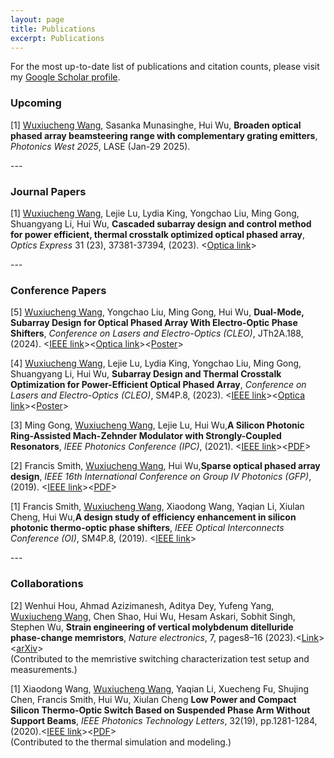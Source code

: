 ```yaml
---
layout: page
title: Publications
excerpt: Publications
---
```


For the most up-to-date list of publications and citation counts, please visit my [Google Scholar profile](https://scholar.google.com/citations?hl=en&user=GkOJbxgAAAAJ&view_op=list_works&sortby=pubdate).

### Upcoming
<p>[1] <u> Wuxiucheng Wang</u>, Sasanka Munasinghe, Hui Wu, <strong>Broaden optical phased array beamsteering range with complementary grating emitters</strong>, <em>Photonics West 2025</em>, LASE (Jan-29 2025).</p>
---

### Journal Papers
<p>[1] <u> Wuxiucheng Wang</u>, Lejie Lu, Lydia King, Yongchao Liu, Ming Gong, Shuangyang Li, Hui Wu, <strong>Cascaded subarray design and control method for power efficient, thermal crosstalk optimized optical phased array</strong>, <em>Optics Express</em> 31 (23), 37381-37394, (2023). &lt;<a href="https://opg.optica.org/oe/fulltext.cfm?uri=oe-31-23-37381&id=541030">Optica link</a>&gt;</p>
---

### Conference Papers
<p>[5] <u> Wuxiucheng Wang</u>, Yongchao Liu, Ming Gong, Hui Wu, <strong>Dual-Mode, Subarray Design for Optical Phased Array With Electro-Optic Phase Shifters</strong>, <em>Conference on Lasers and Electro-Optics (CLEO)</em>, JTh2A.188, (2024). &lt;<a href="https://ieeexplore.ieee.org/abstract/document/10727269">IEEE link</a>&gt;&lt;<a href="https://opg.optica.org/abstract.cfm?uri=CLEO_AT-2024-JTh2A.188">Optica link</a>&gt;&lt;<a href="{{ site.url }}{{ site.baseurl }}/research/poster/CLEO-2024-Poster/">Poster</a>&gt;</p>

<p>[4] <u> Wuxiucheng Wang</u>, Lejie Lu, Lydia King, Yongchao Liu, Ming Gong, Shuangyang Li, Hui Wu, <strong>Subarray Design and Thermal Crosstalk Optimization for Power-Efficient Optical Phased Array</strong>, <em>Conference on Lasers and Electro-Optics (CLEO)</em>, SM4P.8, (2023). &lt;<a href="https://ieeexplore.ieee.org/abstract/document/10258690">IEEE link</a>&gt;&lt;<a href="https://opg.optica.org/abstract.cfm?uri=CLEO_SI-2023-SM4P.8">Optica link</a>&gt;&lt;<a href="{{ site.url }}{{ site.baseurl }}/research/poster/CLEO-2023-Poster/">Poster</a>&gt;</p>

<p>[3] Ming Gong, <u> Wuxiucheng Wang</u>, Lejie Lu, Hui Wu,<strong>A Silicon Photonic Ring-Assisted Mach-Zehnder Modulator with Strongly-Coupled Resonators</strong>, <em>IEEE Photonics Conference (IPC)</em>, (2021). &lt;<a href="https://ieeexplore.ieee.org/abstract/document/9592854">IEEE link</a>&gt;&lt;<a href="https://par.nsf.gov/servlets/purl/10308788">PDF</a>&gt;</p>

<p>[2] Francis Smith, <u> Wuxiucheng Wang</u>, Hui Wu,<strong>Sparse optical phased array design</strong>, <em>IEEE 16th International Conference on Group IV Photonics (GFP)</em>, (2019). &lt;<a href="https://ieeexplore.ieee.org/abstract/document/8925961">IEEE link</a>&gt;&lt;<a href="https://par.nsf.gov/servlets/purl/10113006">PDF</a>&gt;</p>

<p>[1] Francis Smith, <u> Wuxiucheng Wang</u>, Xiaodong Wang, Yaqian Li, Xiulan Cheng, Hui Wu,<strong>A design study of efficiency enhancement in silicon photonic thermo-optic phase shifters</strong>, <em>IEEE Optical Interconnects Conference (OI)</em>, SM4P.8, (2019). &lt;<a href="https://ieeexplore.ieee.org/document/8714481">IEEE link</a>&gt;</p>
---

### Collaborations
<p>[2] Wenhui Hou, Ahmad Azizimanesh, Aditya Dey, Yufeng Yang, <u> Wuxiucheng Wang</u>, Chen Shao, Hui Wu, Hesam Askari, Sobhit Singh, Stephen Wu, <strong>
Strain engineering of vertical molybdenum ditelluride phase-change memristors</strong>, <em>Nature electronics</em>, 7, pages8–16 (2023).&lt;<a href="https://www.nature.com/articles/s41928-023-01071-2">Link</a>&gt;&lt;<a href="https://arxiv.org/abs/2308.13637">arXiv</a>&gt;<br>(Contributed to the memristive switching characterization test setup and measurements.)</p>

<p>[1] Xiaodong Wang, <u> Wuxiucheng Wang</u>, Yaqian Li, Xuecheng Fu, Shujing Chen, Francis Smith, Hui Wu, Xiulan Cheng <strong>Low Power and Compact Silicon Thermo-Optic Switch Based on Suspended Phase Arm Without Support Beams</strong>, <em>IEEE Photonics Technology Letters</em>, 32(19), pp.1281-1284, (2020).&lt;<a href="https://ieeexplore.ieee.org/abstract/document/9184872">IEEE link</a>&gt;&lt;<a href="https://par.nsf.gov/servlets/purl/10198282">PDF</a>&gt;<br>(Contributed to the thermal simulation and modeling.)</p>













